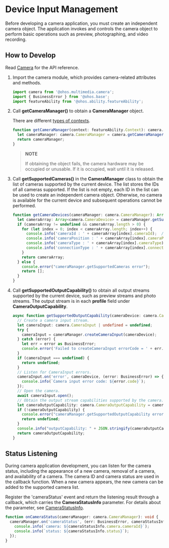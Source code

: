 # Device Input Management

Before developing a camera application, you must create an independent camera object. The application invokes and controls the camera object to perform basic operations such as preview, photographing, and video recording.

## How to Develop

Read [Camera](../reference/apis/js-apis-camera.md) for the API reference.

1. Import the camera module, which provides camera-related attributes and methods.
   
   ```ts
   import camera from '@ohos.multimedia.camera';
   import { BusinessError } from '@ohos.base';
   import featureAbility from '@ohos.ability.featureAbility';
   ```

2. Call **getCameraManager()** to obtain a **CameraManager** object.

   There are different [types of contexts](../application-models/application-context-stage.md).
   ```ts
   function getCameraManager(context: featureAbility.Context): camera.CameraManager {
     let cameraManager: camera.CameraManager = camera.getCameraManager(context);
     return cameraManager;
   }
   ```

   > **NOTE**
   >
   > If obtaining the object fails, the camera hardware may be occupied or unusable. If it is occupied, wait until it is released.

3. Call **getSupportedCameras()** in the **CameraManager** class to obtain the list of cameras supported by the current device. The list stores the IDs of all cameras supported. If the list is not empty, each ID in the list can be used to create an independent camera object. Otherwise, no camera is available for the current device and subsequent operations cannot be performed.
   
   ```ts
   function getCameraDevices(cameraManager: camera.CameraManager): Array<camera.CameraDevice> {
     let cameraArray: Array<camera.CameraDevice> = cameraManager.getSupportedCameras();
     if (cameraArray != undefined && cameraArray.length > 0) {
       for (let index = 0; index < cameraArray.length; index++) {
         console.info('cameraId : ' + cameraArray[index].cameraId);  // Obtain the camera ID.
         console.info('cameraPosition : ' + cameraArray[index].cameraPosition);  // Obtain the camera position.
         console.info('cameraType : ' + cameraArray[index].cameraType);  // Obtain the camera type.
         console.info('connectionType : ' + cameraArray[index].connectionType);  // Obtain the camera connection type.
       }
       return cameraArray;
     } else {
       console.error("cameraManager.getSupportedCameras error");
       return [];
     }
   }
   ```

4. Call **getSupportedOutputCapability()** to obtain all output streams supported by the current device, such as preview streams and photo streams. The output stream is in each **profile** field under **CameraOutputCapability**.
   
   ```ts
   async function getSupportedOutputCapability(cameraDevice: camera.CameraDevice, cameraManager: camera.CameraManager): Promise<camera.CameraOutputCapability | undefined> {
     // Create a camera input stream.
     let cameraInput: camera.CameraInput | undefined = undefined;
     try {
       cameraInput = cameraManager.createCameraInput(cameraDevice);
     } catch (error) {
       let err = error as BusinessError;
       console.error('Failed to createCameraInput errorCode = ' + err.code);
     }
     if (cameraInput === undefined) {
       return undefined;
     }
     // Listen for CameraInput errors.
     cameraInput.on('error', cameraDevice, (error: BusinessError) => {
       console.info(`Camera input error code: ${error.code}`);
     });
     // Open the camera.
     await cameraInput.open();
     // Obtain the output stream capabilities supported by the camera.
     let cameraOutputCapability: camera.CameraOutputCapability = cameraManager.getSupportedOutputCapability(cameraDevice);
     if (!cameraOutputCapability) {
       console.error("cameraManager.getSupportedOutputCapability error");
       return undefined;
     }
     console.info("outputCapability: " + JSON.stringify(cameraOutputCapability));
     return cameraOutputCapability;
   }
   ```


## Status Listening

During camera application development, you can listen for the camera status, including the appearance of a new camera, removal of a camera, and availability of a camera. The camera ID and camera status are used in the callback function. When a new camera appears, the new camera can be added to the supported camera list.

Register the 'cameraStatus' event and return the listening result through a callback, which carries the **CameraStatusInfo** parameter. For details about the parameter, see [CameraStatusInfo](../reference/apis/js-apis-camera.md#camerastatusinfo).

```ts
function onCameraStatus(cameraManager: camera.CameraManager): void {
  cameraManager.on('cameraStatus', (err: BusinessError, cameraStatusInfo: camera.CameraStatusInfo) => {
    console.info(`camera: ${cameraStatusInfo.camera.cameraId}`);
    console.info(`status: ${cameraStatusInfo.status}`);
  });
}
```
